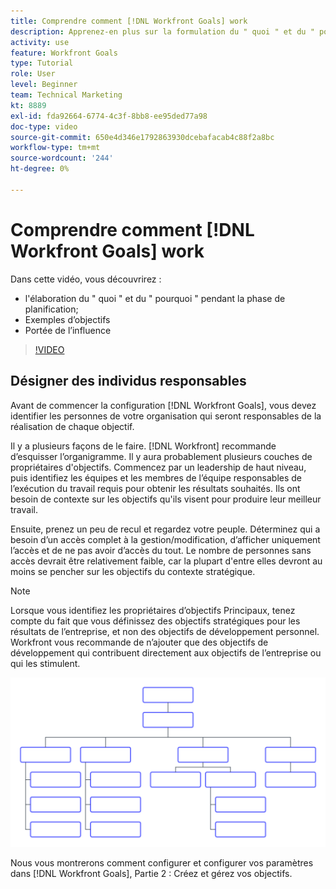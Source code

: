 ```yaml
---
title: Comprendre comment [!DNL Workfront Goals] work
description: Apprenez-en plus sur la formulation du " quoi " et du " pourquoi " pendant la phase de planification, sur les objectifs à suivre et sur l'étendue de l'influence.
activity: use
feature: Workfront Goals
type: Tutorial
role: User
level: Beginner
team: Technical Marketing
kt: 8889
exl-id: fda92664-6774-4c3f-8bb8-ee95ded77a98
doc-type: video
source-git-commit: 650e4d346e1792863930dcebafacab4c88f2a8bc
workflow-type: tm+mt
source-wordcount: '244'
ht-degree: 0%

---
```


# Comprendre comment [!DNL Workfront Goals] work

Dans cette vidéo, vous découvrirez :

* l&#39;élaboration du &quot; quoi &quot; et du &quot; pourquoi &quot; pendant la phase de planification;
* Exemples d’objectifs
* Portée de l’influence

>[!VIDEO](https://video.tv.adobe.com/v/335183/?quality=12&learn=on)

## Désigner des individus responsables

Avant de commencer la configuration [!DNL Workfront Goals], vous devez identifier les personnes de votre organisation qui seront responsables de la réalisation de chaque objectif.

Il y a plusieurs façons de le faire. [!DNL Workfront] recommande d’esquisser l’organigramme. Il y aura probablement plusieurs couches de propriétaires d&#39;objectifs. Commencez par un leadership de haut niveau, puis identifiez les équipes et les membres de l’équipe responsables de l’exécution du travail requis pour obtenir les résultats souhaités. Ils ont besoin de contexte sur les objectifs qu&#39;ils visent pour produire leur meilleur travail.

Ensuite, prenez un peu de recul et regardez votre peuple. Déterminez qui a besoin d’un accès complet à la gestion/modification, d’afficher uniquement l’accès et de ne pas avoir d’accès du tout. Le nombre de personnes sans accès devrait être relativement faible, car la plupart d&#39;entre elles devront au moins se pencher sur les objectifs du contexte stratégique.

>[!NOTE]
>
>Lorsque vous identifiez les propriétaires d’objectifs Principaux, tenez compte du fait que vous définissez des objectifs stratégiques pour les résultats de l’entreprise, et non des objectifs de développement personnel. Workfront vous recommande de n’ajouter que des objectifs de développement qui contribuent directement aux objectifs de l’entreprise ou qui les stimulent.

![Graphique d’organisation vierge](assets/01-workfront-goals-blank-org-chart.png)

Nous vous montrerons comment configurer et configurer vos paramètres dans [!DNL Workfront Goals], Partie 2 : Créez et gérez vos objectifs.

<!--
URL for part 2 reference above
-->
